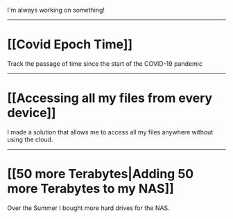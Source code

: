I'm always working on something! 

---
# [[Covid Epoch Time]]
Track the passage of time since the start of the COVID-19 pandemic

---
# [[Accessing all my files from every device]]
I made a solution that allows me to access all my files anywhere without using the cloud.

---
# [[50 more Terabytes|Adding 50 more Terabytes to my NAS]]
Over the Summer I bought more hard drives for the NAS.

